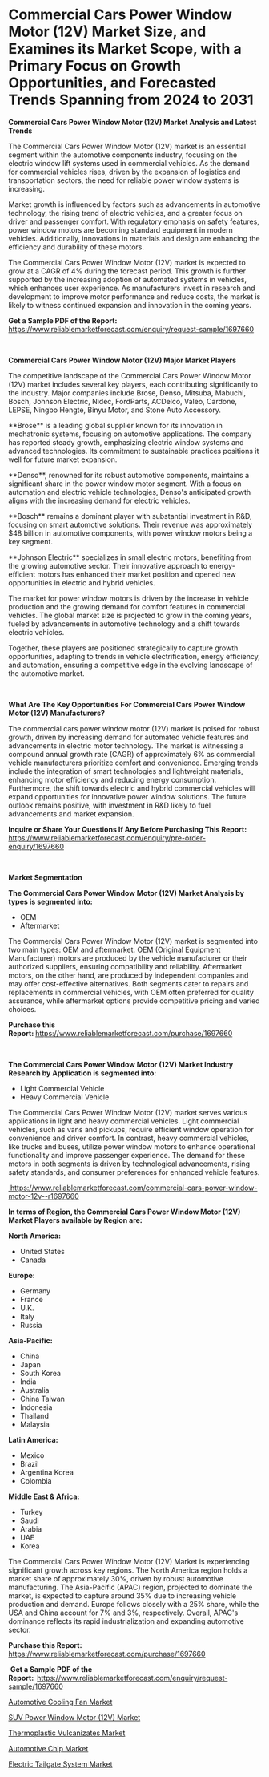 <p><h1>Commercial Cars Power Window Motor (12V) Market Size, and Examines its Market Scope, with a Primary Focus on Growth Opportunities, and Forecasted Trends Spanning from 2024 to 2031</h1></p><p><strong>Commercial Cars Power Window Motor (12V) Market Analysis and Latest Trends</strong></p>
<p><p>The Commercial Cars Power Window Motor (12V) market is an essential segment within the automotive components industry, focusing on the electric window lift systems used in commercial vehicles. As the demand for commercial vehicles rises, driven by the expansion of logistics and transportation sectors, the need for reliable power window systems is increasing. </p><p>Market growth is influenced by factors such as advancements in automotive technology, the rising trend of electric vehicles, and a greater focus on driver and passenger comfort. With regulatory emphasis on safety features, power window motors are becoming standard equipment in modern vehicles. Additionally, innovations in materials and design are enhancing the efficiency and durability of these motors.</p><p>The Commercial Cars Power Window Motor (12V) market is expected to grow at a CAGR of 4% during the forecast period. This growth is further supported by the increasing adoption of automated systems in vehicles, which enhances user experience. As manufacturers invest in research and development to improve motor performance and reduce costs, the market is likely to witness continued expansion and innovation in the coming years.</p></p>
<p><strong>Get a Sample PDF of the Report:&nbsp;</strong> <a href="https://www.reliablemarketforecast.com/enquiry/request-sample/1697660?utm_campaign=1140&utm_medium=2&utm_source=Github&utm_content=ia&utm_term=03102024&utm_id=commercial-cars-power-window-motor-12v">https://www.reliablemarketforecast.com/enquiry/request-sample/1697660</a></p>
<p>&nbsp;</p>
<p><strong>Commercial Cars Power Window Motor (12V) Major Market Players</strong></p>
<p><p>The competitive landscape of the Commercial Cars Power Window Motor (12V) market includes several key players, each contributing significantly to the industry. Major companies include Brose, Denso, Mitsuba, Mabuchi, Bosch, Johnson Electric, Nidec, FordParts, ACDelco, Valeo, Cardone, LEPSE, Ningbo Hengte, Binyu Motor, and Stone Auto Accessory.</p><p>**Brose** is a leading global supplier known for its innovation in mechatronic systems, focusing on automotive applications. The company has reported steady growth, emphasizing electric window systems and advanced technologies. Its commitment to sustainable practices positions it well for future market expansion.</p><p>**Denso**, renowned for its robust automotive components, maintains a significant share in the power window motor segment. With a focus on automation and electric vehicle technologies, Denso's anticipated growth aligns with the increasing demand for electric vehicles.</p><p>**Bosch** remains a dominant player with substantial investment in R&D, focusing on smart automotive solutions. Their revenue was approximately $48 billion in automotive components, with power window motors being a key segment.</p><p>**Johnson Electric** specializes in small electric motors, benefiting from the growing automotive sector. Their innovative approach to energy-efficient motors has enhanced their market position and opened new opportunities in electric and hybrid vehicles.</p><p>The market for power window motors is driven by the increase in vehicle production and the growing demand for comfort features in commercial vehicles. The global market size is projected to grow in the coming years, fueled by advancements in automotive technology and a shift towards electric vehicles. </p><p>Together, these players are positioned strategically to capture growth opportunities, adapting to trends in vehicle electrification, energy efficiency, and automation, ensuring a competitive edge in the evolving landscape of the automotive market.</p></p>
<p>&nbsp;</p>
<p><strong>What Are The Key Opportunities For Commercial Cars Power Window Motor (12V) Manufacturers?</strong></p>
<p><p>The commercial cars power window motor (12V) market is poised for robust growth, driven by increasing demand for automated vehicle features and advancements in electric motor technology. The market is witnessing a compound annual growth rate (CAGR) of approximately 6% as commercial vehicle manufacturers prioritize comfort and convenience. Emerging trends include the integration of smart technologies and lightweight materials, enhancing motor efficiency and reducing energy consumption. Furthermore, the shift towards electric and hybrid commercial vehicles will expand opportunities for innovative power window solutions. The future outlook remains positive, with investment in R&D likely to fuel advancements and market expansion.</p></p>
<p><strong>Inquire or Share Your Questions If Any Before Purchasing This Report:</strong> <a href="https://www.reliablemarketforecast.com/enquiry/pre-order-enquiry/1697660?utm_campaign=1140&utm_medium=2&utm_source=Github&utm_content=ia&utm_term=03102024&utm_id=commercial-cars-power-window-motor-12v">https://www.reliablemarketforecast.com/enquiry/pre-order-enquiry/1697660</a></p>
<p>&nbsp;</p>
<p><strong>Market Segmentation</strong></p>
<p><strong>The Commercial Cars Power Window Motor (12V) Market Analysis by types is segmented into:</strong></p>
<p><ul><li>OEM</li><li>Aftermarket</li></ul></p>
<p><p>The Commercial Cars Power Window Motor (12V) market is segmented into two main types: OEM and aftermarket. OEM (Original Equipment Manufacturer) motors are produced by the vehicle manufacturer or their authorized suppliers, ensuring compatibility and reliability. Aftermarket motors, on the other hand, are produced by independent companies and may offer cost-effective alternatives. Both segments cater to repairs and replacements in commercial vehicles, with OEM often preferred for quality assurance, while aftermarket options provide competitive pricing and varied choices.</p></p>
<p><strong>Purchase this Report:&nbsp;</strong><a href="https://www.reliablemarketforecast.com/purchase/1697660?utm_campaign=1140&utm_medium=2&utm_source=Github&utm_content=ia&utm_term=03102024&utm_id=commercial-cars-power-window-motor-12v">https://www.reliablemarketforecast.com/purchase/1697660</a></p>
<p>&nbsp;</p>
<p><strong>The Commercial Cars Power Window Motor (12V) Market Industry Research by Application is segmented into:</strong></p>
<p><ul><li>Light Commercial Vehicle</li><li>Heavy Commercial Vehicle</li></ul></p>
<p><p>The Commercial Cars Power Window Motor (12V) market serves various applications in light and heavy commercial vehicles. Light commercial vehicles, such as vans and pickups, require efficient window operation for convenience and driver comfort. In contrast, heavy commercial vehicles, like trucks and buses, utilize power window motors to enhance operational functionality and improve passenger experience. The demand for these motors in both segments is driven by technological advancements, rising safety standards, and consumer preferences for enhanced vehicle features.</p></p>
<p><a href="https://www.reliablemarketforecast.com/commercial-cars-power-window-motor-12v--r1697660?utm_campaign=1140&utm_medium=2&utm_source=Github&utm_content=ia&utm_term=03102024&utm_id=commercial-cars-power-window-motor-12v">&nbsp;https://www.reliablemarketforecast.com/commercial-cars-power-window-motor-12v--r1697660</a></p>
<p><strong>In terms of Region, the Commercial Cars Power Window Motor (12V) Market Players available by Region are:</strong></p>
<p>
    <p> <strong> North America: </strong>
        <ul>
            <li>United States</li>
            <li>Canada</li>
        </ul>
        </p> 
    <p> <strong> Europe: </strong>
        <ul>
            <li>Germany</li>
            <li>France</li>
            <li>U.K.</li>
            <li>Italy</li>
            <li>Russia</li>
        </ul>
        </p> 
    <p> <strong> Asia-Pacific: </strong>
        <ul>
            <li>China</li>
            <li>Japan</li>
            <li>South Korea</li>
            <li>India</li>
            <li>Australia</li>
            <li>China Taiwan</li>
            <li>Indonesia</li>
            <li>Thailand</li>
            <li>Malaysia</li>
        </ul>
        </p> 
    <p> <strong> Latin America: </strong>
        <ul>
            <li>Mexico</li>
            <li>Brazil</li>
            <li>Argentina Korea</li>
            <li>Colombia</li>
        </ul>
        </p> 
    <p> <strong> Middle East & Africa: </strong>
        <ul>
            <li>Turkey</li>
            <li>Saudi</li>
            <li>Arabia</li>
            <li>UAE</li>
            <li>Korea</li>
        </ul>
    </p>
    </p>
<p><p>The Commercial Cars Power Window Motor (12V) Market is experiencing significant growth across key regions. The North America region holds a market share of approximately 30%, driven by robust automotive manufacturing. The Asia-Pacific (APAC) region, projected to dominate the market, is expected to capture around 35% due to increasing vehicle production and demand. Europe follows closely with a 25% share, while the USA and China account for 7% and 3%, respectively. Overall, APAC's dominance reflects its rapid industrialization and expanding automotive sector.</p></p>
<p><strong>Purchase this Report: </strong><a href="https://www.reliablemarketforecast.com/purchase/1697660?utm_campaign=1140&utm_medium=2&utm_source=Github&utm_content=ia&utm_term=03102024&utm_id=commercial-cars-power-window-motor-12v">https://www.reliablemarketforecast.com/purchase/1697660</a></p>
<p>&nbsp;<strong>Get a Sample PDF of the Report:&nbsp;&nbsp;</strong><a href="https://www.reliablemarketforecast.com/enquiry/request-sample/1697660?utm_campaign=1140&utm_medium=2&utm_source=Github&utm_content=ia&utm_term=03102024&utm_id=commercial-cars-power-window-motor-12v">https://www.reliablemarketforecast.com/enquiry/request-sample/1697660</a></p>
<p><strong></strong></p>
<p><p><a href="https://www.linkedin.com/pulse/global-automotive-cooling-fan-market-trends-innovations-forward-looking-dbctf?utm_campaign=1140&utm_medium=2&utm_source=Github&utm_content=ia&utm_term=03102024&utm_id=commercial-cars-power-window-motor-12v">Automotive Cooling Fan Market</a></p><p><a href="https://github.com/LoretaDushku585/Market-Research-Report-List-1/blob/main/suv-power-window-motor-12v-market.md?utm_campaign=1140&utm_medium=2&utm_source=Github&utm_content=ia&utm_term=03102024&utm_id=commercial-cars-power-window-motor-12v">SUV Power Window Motor (12V) Market</a></p><p><a href="https://www.linkedin.com/pulse/thermoplastic-vulcanizates-market-industry-landscape-growth-fnfie?utm_campaign=1140&utm_medium=2&utm_source=Github&utm_content=ia&utm_term=03102024&utm_id=commercial-cars-power-window-motor-12v">Thermoplastic Vulcanizates Market</a></p><p><a href="https://www.linkedin.com/pulse/opportunities-challenges-automotive-chip-market-strategic-sk34f?utm_campaign=1140&utm_medium=2&utm_source=Github&utm_content=ia&utm_term=03102024&utm_id=commercial-cars-power-window-motor-12v">Automotive Chip Market</a></p><p><a href="https://github.com/OrlandoHBarks/Market-Research-Report-List-1/blob/main/electric-tailgate-system-market.md?utm_campaign=1140&utm_medium=2&utm_source=Github&utm_content=ia&utm_term=03102024&utm_id=commercial-cars-power-window-motor-12v">Electric Tailgate System Market</a></p></p>